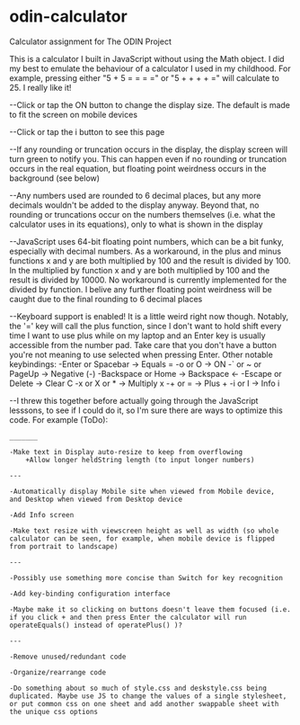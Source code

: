 # odin-calculator
Calculator assignment for The ODIN Project

This is a calculator I built in JavaScript without using the Math object. I did my best to emulate the behaviour of a calculator I used in my childhood. For example, pressing either "5 + 5 = = = =" or "5 + + + + =" will calculate to 25. I really like it!

--Click or tap the ON button to change the display size. The default is made to fit the screen on mobile devices

--Click or tap the i button to see this page

--If any rounding or truncation occurs in the display, the display screen will turn green to notify you. This can happen even if no rounding or truncation occurs in the real equation, but floating point weirdness occurs in the background (see below)

--Any numbers used are rounded to 6 decimal places, but any more decimals wouldn't be added to the display anyway. Beyond that, no rounding or truncations occur on the numbers themselves (i.e. what the calculator uses in its equations), only to what is shown in the display

--JavaScript uses 64-bit floating point numbers, which can be a bit funky, especially with decimal numbers. As a workaround, in the plus and minus functions x and y are both multiplied by 100 and the result is divided by 100. In the multiplied by function x and y are both multiplied by 100 and the result is divided by 10000. No workaround is currently implemented for the divided by function. I belive any further floating point weirdness will be caught due to the final rounding to 6 decimal places

--Keyboard support is enabled! It is a little weird right now though. Notably, the '=' key will call the plus function, since I don't want to hold shift every time I want to use plus while on my laptop and an Enter key is usually accessible from the number pad. Take care that you don't have a button you're not meaning to use selected when pressing Enter. Other notable keybindings:
    -Enter or Spacebar -> Equals =
    -o or O -> ON
    -` or ~ or PageUp -> Negative (-)
    -Backspace or Home -> Backspace ←
    -Escape or Delete -> Clear C
    -x or X or * -> Multiply x
    -+ or = -> Plus +
    -i or I -> Info i

--I threw this together before actually going through the JavaScript lesssons, to see if I could do it, so I'm sure there are ways to optimize this code. For example (ToDo):
    
    _______

    -Make text in Display auto-resize to keep from overflowing
        +Allow longer heldString length (to input longer numbers)

    ---

    -Automatically display Mobile site when viewed from Mobile device, 
    and Desktop when viewed from Desktop device
    
    -Add Info screen

    -Make text resize with viewscreen height as well as width (so whole calculator can be seen, for example, when mobile device is flipped from portrait to landscape) 

    ---

    -Possibly use something more concise than Switch for key recognition

    -Add key-binding configuration interface

    -Maybe make it so clicking on buttons doesn't leave them focused (i.e. if you click + and then press Enter the calculator will run operateEquals() instead of operatePlus() )?

    ---

    -Remove unused/redundant code

    -Organize/rearrange code

    -Do something about so much of style.css and deskstyle.css being duplicated. Maybe use JS to change the values of a single stylesheet, or put common css on one sheet and add another swappable sheet with the unique css options